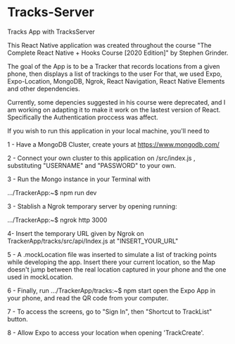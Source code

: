 # Tracks-Server
Tracks App with TracksServer 

This React Native application was created throughout the course 
"The Complete React Native + Hooks Course [2020 Edition]" by Stephen Grinder.

The goal of the App is to be a Tracker that records locations from a given phone, then displays a list of trackings to the user
For that, we used Expo, Expo-Location, MongoDB, Ngrok, React Navigation, React Native Elements and other dependencies.

Currently, some depencies suggested in his course were deprecated, and I am working on adapting it to make it work on the
lastest version of React.
Specifically the Authentication proccess was affect.

If you wish to run this application in your local machine, you'll need to 

1 - Have a MongoDB Cluster, create yours at https://www.mongodb.com/

2 - Connect your own cluster to this application on /src/index.js , substituting "USERNAME" and "PASSWORD" to your own.

3 - Run the Mongo instance in your Terminal with

  .../TrackerApp:~$ npm run dev

3 - Stablish a Ngrok temporary server by opening running:
  
  .../TrackerApp:~$ ngrok http 3000 

4- Insert the temporary URL given by Ngrok on TrackerApp/tracks/src/api/Index.js at "INSERT_YOUR_URL"

5 - A .mockLocation file was inserted to simulate a list of tracking points while developing the app. Insert there your current
location, so the Map doesn't jump between the real location captured in your phone and the one used in mockLocation.

6 - Finally, run 
.../TrackerApp/tracks:~$ npm start
open the Expo App in your phone, and read the QR code from your computer.

7 - To access the screens, go to "Sign In", then "Shortcut to TrackList" button.

8 - Allow Expo to access your location when opening 'TrackCreate'.




